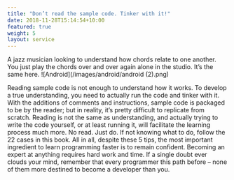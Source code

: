 ```yaml
---
title: "Don’t read the sample code. Tinker with it!"
date: 2018-11-28T15:14:54+10:00
featured: true
weight: 5
layout: service
---
```


A jazz musician looking to understand how chords relate to one another. You just play the chords over and over again alone in the studio. It’s the same here. 
![Android](/images/android/android (2).png)

Reading sample code is not enough to understand how it works. To develop a true understanding, you need to actually run the code and tinker with it. With the additions of comments and instructions, sample code is packaged to be by the reader; but in reality, it’s pretty difficult to replicate from scratch. Reading is not the same as understanding, and actually trying to write the code yourself, or at least running it, will facilitate the learning process much more.
No read. Just do. If not knowing what to do, follow the 22 cases in this book.
All in all, despite these 5 tips, the most important ingredient to learn programming faster is to remain confident. Becoming an expert at anything requires hard work and time. If a single doubt ever clouds your mind, remember that every programmer this path before – none of them more destined to become a developer than you. 